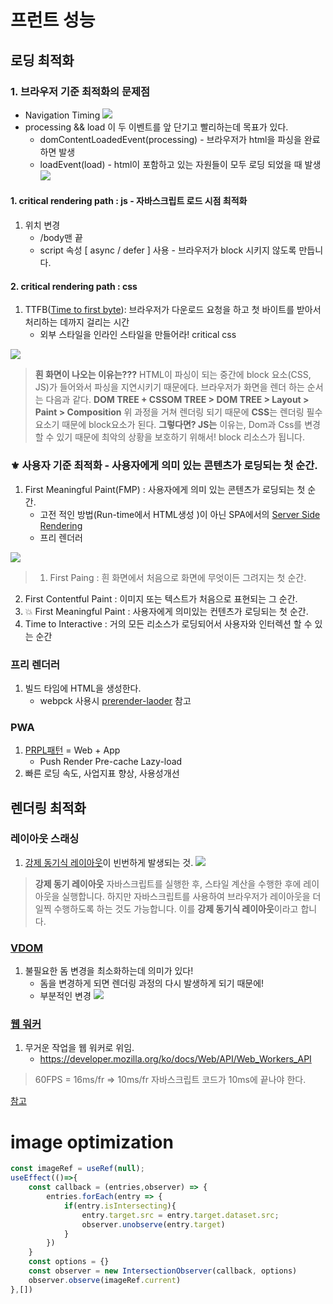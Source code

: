 # 프런트 성능
## 로딩 최적화
### 1. 브라우저 기준 최적화의 문제점
- Navigation Timing
![](https://images.velog.io/images/jgi0105/post/ef68ae7d-de7b-4c12-8438-4ad783cf74bd/image.png)
- processing && load 이 두 이벤트를 앞 단기고 빨리하는데 목표가 있다.
	- domContentLoadedEvent(processing) - 브라우저가 html을 파싱을 완료하면 발생
    - loadEvent(load) - html이 포함하고 있는 자원들이 모두 로딩 되었을 때 발생
![](https://images.velog.io/images/jgi0105/post/78652c7c-c5fb-45c3-a4f9-6e810407540b/image.png)

#### 1. critical rendering path : js - 자바스크립트 로드 시점 최적화
1. 위치 변경
	- /body맨 끝
    - script 속성 [ async / defer ] 사용 - 브라우저가 block 시키지 않도록 만듭니다.

#### 2. critical rendering path : css
1. TTFB([Time to first byte](https://en.wikipedia.org/wiki/Time_to_first_byte)): 브라우저가 다운로드 요청을 하고 첫 바이트를 받아서 처리하는 데까지 걸리는 시간
	- 외부 스타일을 인라인 스타일을 만들어라! critical css

![](https://images.velog.io/images/jgi0105/post/1e65d201-af88-4e26-80a8-f3e1232212f7/image.png)



> **흰 화면이 나오는 이유는???** 
HTML이 파싱이 되는 중간에 block 요소(CSS, JS)가 들어와서 파싱을 지연시키기 때문에다.
브라우저가 화면을 렌더 하는 순서는 다음과 같다.
**DOM TREE + CSSOM TREE > DOM TREE  > Layout > Paint > Composition**
위 과정을 거쳐 렌더링 되기 때문에 **CSS**는 렌더링 필수 요소기 때문에 block요소가 된다.
**그렇다면? JS는**
이유는, Dom과 Css를 변경할 수 있기 때문에 최악의 상황을 보호하기 위해서! block 리소스가 됩니다.


### ⚜️ 사용자 기준 최적화 - 사용자에게 의미 있는 콘텐츠가 로딩되는 첫 순간.
1. First Meaningful Paint(FMP) : 사용자에게 의미 있는 콘텐츠가 로딩되는 첫 순간.
	- 고전 적인 방법(Run-time에서 HTML생성 )이 아닌 SPA에서의 [Server Side Rendering](https://developers.google.com/web/updates/2019/02/rendering-on-the-web?hl=ko)
    - 프리 렌더러
    
![](https://images.velog.io/images/jgi0105/post/e7112dc5-4308-4859-aa87-be64af1ae0fa/image.png)
> 1. First Paing : 흰 화면에서 처음으로 화면에 무엇이든 그려지는 첫 순간.
2. First Contentful Paint : 이미지 또는 텍스트가 처음으로 표현되는 그 순간.
3. 💥 First Meaningful Paint : 사용자에게 의미있는 컨텐츠가 로딩되는 첫 순간.
4. Time to Interactive : 거의 모든 리소스가 로딩되어서 사용자와 인터렉션 할 수 있는 순간

### 프리 렌더러
1. 빌드 타임에 HTML을 생성한다.
	- webpck 사용시 [prerender-laoder](https://www.npmjs.com/package/prerender-loader) 참고

### PWA
1. [PRPL패턴](https://web.dev/apply-instant-loading-with-prpl/) = Web + App
	- Push Render Pre-cache Lazy-load
2. 빠른 로딩 속도, 사업지표 향상, 사용성개선

## 렌더링 최적화
### 레이아웃 스래싱
1. [강제 동기식 레이아웃](https://developers.google.com/web/tools/chrome-devtools/rendering-tools?hl=ko)이 빈번하게 발생되는 것.
![](https://images.velog.io/images/jgi0105/post/56e76c0a-73bc-4f1a-a0ef-a6c99388352e/image.png)

> **강제 동기 레이아웃**
자바스크립트를 실행한 후, 스타일 계산을 수행한 후에 레이아웃을 실행합니다. 하지만 자바스크립트를 사용하여 브라우저가 레이아웃을 더 일찍 수행하도록 하는 것도 가능합니다. 이를 **강제 동기식 레이아웃**이라고 합니다.

### [VDOM](https://medium.com/geekabyte/lets-better-know-the-famous-vdom-a21faf9e9157)
1. 불필요한 돔 변경을 최소화하는데 의미가 있다!
	- 돔을 변경하게 되면 렌더링 과정의 다시 발생하게 되기 때문에!
    - 부분적인 변경
![](https://images.velog.io/images/jgi0105/post/f432cbfb-127b-4133-b28c-81a8a8c269d7/image.png)
### [웹 워커](https://developer.mozilla.org/ko/docs/Web/API/Web_Workers_API)
1. 무거운 작업을 웹 워커로 위임.
	- https://developer.mozilla.org/ko/docs/Web/API/Web_Workers_API


> 60FPS = 16ms/fr => 10ms/fr
자바스크립트 코드가 10ms에 끝나야 한다.

[참고](https://www.youtube.com/watch?v=G1IWq2blu8c)


# image optimization
```jsx
const imageRef = useRef(null);
useEffect(()=>{
	const callback = (entries,observer) => {
		entries.forEach(entry => {
			if(entry.isIntersecting){
				entry.target.src = entry.target.dataset.src;
				observer.unobserve(entry.target)
			}
		})
	}
	const options = {}
	const observer = new IntersectionObserver(callback, options)	
	observer.observe(imageRef.current)
},[])
```

